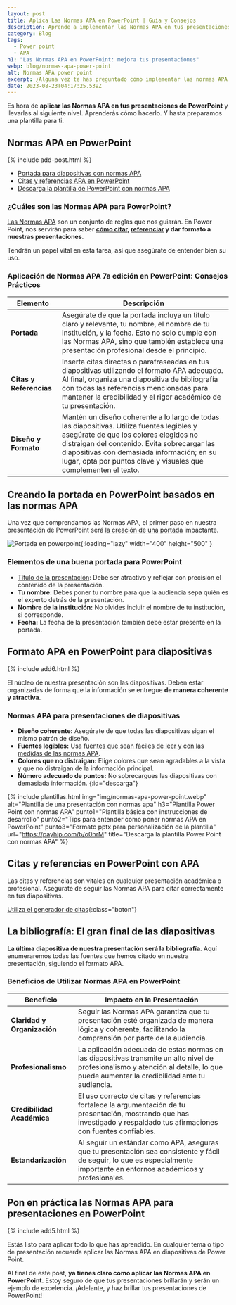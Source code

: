 ```yaml
---
layout: post
title: Aplica Las Normas APA en PowerPoint | Guía y Consejos
description: Aprende a implementar las Normas APA en tus presentaciones de PowerPoint. Descubre cómo crear portadas, citas y bibliografías. ¡Haz clic para saber más!
category: Blog
tags:
  - Power point
  - APA
h1: "Las Normas APA en PowerPoint: mejora tus presentaciones"
webp: blog/normas-apa-power-point
alt: Normas APA power point
excerpt: ¿Alguna vez te has preguntado cómo implementar las normas APA en PowerPoint? Estas normas, reconocidas y respetadas en el mundo académico, también aplican a tus presentaciones de diapositivas.
date: 2023-08-23T04:17:25.539Z
---
```

Es hora de **aplicar las Normas APA en tus presentaciones de PowerPoint** y llevarlas al siguiente nivel. Aprenderás cómo hacerlo. Y hasta preparamos una plantilla para ti.

## Normas APA en PowerPoint

{% include add-post.html %}

- [Portada para diapositivas con normas APA](#creando-la-portada-en-powerpoint-basados-en-las-normas-apa)
- [Citas y referencias APA en PowerPoint](#citas-y-referencias-en-powerpoint-con-apa)
- [Descarga la plantilla de PowerPoint con normas APA](#descarga)

### ¿Cuáles son las Normas APA para PowerPoint?

[Las Normas APA]({{'normas-apa'|relative_url}}) son un conjunto de reglas que nos guiarán. En Power Point, nos servirán para saber **[cómo citar]({{'normas-apa/citas-normas-apa'|relative_url}} "Citas normas apa"), [referenciar]({{'normas-apa/referencias-bibliograficas-normas-apa'|relative_url}} "Referencias APA") y dar formato a nuestras presentaciones**.

Tendrán un papel vital en esta tarea, así que asegúrate de entender bien su uso.

### Aplicación de Normas APA 7a edición en PowerPoint: Consejos Prácticos

| **Elemento** | **Descripción** |
|--------------|-----------------|
| **Portada**  | Asegúrate de que la portada incluya un título claro y relevante, tu nombre, el nombre de tu institución, y la fecha. Esto no solo cumple con las Normas APA, sino que también establece una presentación profesional desde el principio. |
| **Citas y Referencias** | Inserta citas directas o parafraseadas en tus diapositivas utilizando el formato APA adecuado. Al final, organiza una diapositiva de bibliografía con todas las referencias mencionadas para mantener la credibilidad y el rigor académico de tu presentación. |
| **Diseño y Formato** | Mantén un diseño coherente a lo largo de todas las diapositivas. Utiliza fuentes legibles y asegúrate de que los colores elegidos no distraigan del contenido. Evita sobrecargar las diapositivas con demasiada información; en su lugar, opta por puntos clave y visuales que complementen el texto. |

## Creando la portada en PowerPoint basados en las normas APA

Una vez que comprendamos las Normas APA, el primer paso en nuestra presentación de PowerPoint será [la creación de una portada]({{'normas-apa/portada-normas-apa'|relative_url}} "Portadas APA") impactante.

![Portada en powerpoint]({{'img/blog/portada-apa-power-point.webp'|relative_url}} "Portada APA PowerPoint"){:loading="lazy" width="400" height="500" }

### Elementos de una buena portada para PowerPoint

- [Título de la presentación]({{'normas-apa/titulos-y-subtitulos-normas-apa'|relative_url}} "Titulos normas APA"): Debe ser atractivo y reflejar con precisión el contenido de la presentación.
- **Tu nombre:** Debes poner tu nombre para que la audiencia sepa quién es el experto detrás de la presentación.
- **Nombre de la institución:** No olvides incluir el nombre de tu institución, si corresponde.
- **Fecha:** La fecha de la presentación también debe estar presente en la portada.

## Formato APA en PowerPoint para diapositivas

{% include add6.html %}

El núcleo de nuestra presentación son las diapositivas. Deben estar organizadas de forma que la información se entregue **de manera coherente y atractiva**.

### Normas APA para presentaciones de diapositivas

- **Diseño coherente:** Asegúrate de que todas las diapositivas sigan el mismo patrón de diseño.
- **Fuentes legibles:** Usa [fuentes que sean fáciles de leer y con las medidas de las normas APA]({{'normas-apa/textos-normas-apa'|relative_url}} "Textos normas APA").
- **Colores que no distraigan:** Elige colores que sean agradables a la vista y que no distraigan de la información principal.
- **Número adecuado de puntos:** No sobrecargues las diapositivas con demasiada información.
{:id="descarga"}

{% include plantillas.html img="img/normas-apa-power-point.webp" alt="Plantilla de una presentación con normas apa" h3="Plantilla Power Point con normas APA" punto1="Plantilla básica con instrucciones de desarrollo" punto2="Tips para entender como poner normas APA en PowerPoint" punto3="Formato pptx para personalización de la plantilla" url="https://payhip.com/b/o0hrM" title="Descarga la plantilla Power Point con normas APA" %}

## Citas y referencias en PowerPoint con APA

Las citas y referencias son vitales en cualquier presentación académica o profesional. Asegúrate de seguir las Normas APA para citar correctamente en tus diapositivas.

[Utiliza el generador de citas]({{'generador-citas-apa'|relative_url}}){:class="boton"}

## La bibliografía: El gran final de las diapositivas

**La última diapositiva de nuestra presentación será la bibliografía**. Aquí enumeraremos todas las fuentes que hemos citado en nuestra presentación, siguiendo el formato APA.

### Beneficios de Utilizar Normas APA en PowerPoint

| **Beneficio** | **Impacto en la Presentación** |
|---------------|------------------------------|
| **Claridad y Organización** | Seguir las Normas APA garantiza que tu presentación esté organizada de manera lógica y coherente, facilitando la comprensión por parte de la audiencia. |
| **Profesionalismo** | La aplicación adecuada de estas normas en las diapositivas transmite un alto nivel de profesionalismo y atención al detalle, lo que puede aumentar la credibilidad ante tu audiencia. |
| **Credibilidad Académica** | El uso correcto de citas y referencias fortalece la argumentación de tu presentación, mostrando que has investigado y respaldado tus afirmaciones con fuentes confiables. |
| **Estandarización** | Al seguir un estándar como APA, aseguras que tu presentación sea consistente y fácil de seguir, lo que es especialmente importante en entornos académicos y profesionales. |

## Pon en práctica las Normas APA para presentaciones en PowerPoint

{% include add5.html %}

Estás listo para aplicar todo lo que has aprendido. En cualquier tema o tipo de presentación recuerda aplicar las Normas APA en diapositivas de Power Point.

Al final de este post, **ya tienes claro como aplicar las Normas APA en PowerPoint**. Estoy seguro de que tus presentaciones brillarán y serán un ejemplo de excelencia. ¡Adelante, y haz brillar tus presentaciones de PowerPoint!
